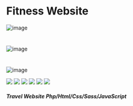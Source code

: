 # Fitness Website
![image](https://github.com/JhonnFy/Fitness-Website/assets/97255802/04180ed0-f6a7-45ca-8b5a-1e29bf11f7e7)
#
![image](https://github.com/JhonnFy/Fitness-Website/assets/97255802/affe9505-96ac-40b7-8c92-ea551b8f88ce)
#
![image](https://github.com/JhonnFy/Fitness-Website/assets/97255802/bedada71-b697-4fd3-83df-52070a894f9b)

![](https://img.shields.io/github/stars/pandao/editor.md.svg) ![](https://img.shields.io/github/forks/pandao/editor.md.svg) ![](https://img.shields.io/github/tag/pandao/editor.md.svg) ![](https://img.shields.io/github/release/pandao/editor.md.svg) ![](https://img.shields.io/github/issues/pandao/editor.md.svg) ![](https://img.shields.io/bower/v/editor.md.svg)
##### Travel Website Php/Html/Css/Sass/JavaScript
